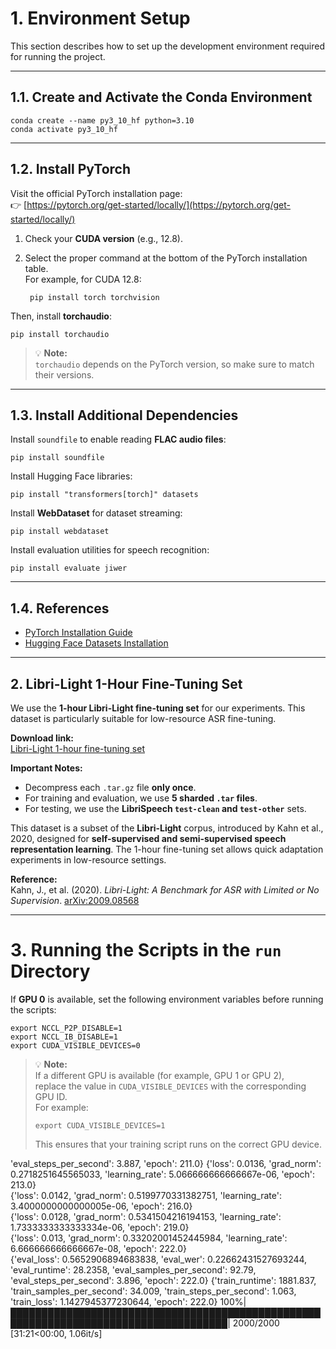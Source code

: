 # 1. Environment Setup

This section describes how to set up the development environment required for running the project.

---

## 1.1. Create and Activate the Conda Environment

    conda create --name py3_10_hf python=3.10
    conda activate py3_10_hf

---

## 1.2. Install PyTorch

Visit the official PyTorch installation page:  
👉 [https://pytorch.org/get-started/locally/](https://pytorch.org/get-started/locally/)

1. Check your **CUDA version** (e.g., 12.8).  
2. Select the proper command at the bottom of the PyTorch installation table.  
   For example, for CUDA 12.8:

        pip install torch torchvision

Then, install **torchaudio**:

    pip install torchaudio

> 💡 **Note:**  
> `torchaudio` depends on the PyTorch version, so make sure to match their versions.

---

## 1.3. Install Additional Dependencies

Install `soundfile` to enable reading **FLAC audio files**:

    pip install soundfile

Install Hugging Face libraries:

    pip install "transformers[torch]" datasets

Install **WebDataset** for dataset streaming:

    pip install webdataset

Install evaluation utilities for speech recognition:

    pip install evaluate jiwer

---

## 1.4. References

- [PyTorch Installation Guide](https://pytorch.org/get-started/locally/)  
- [Hugging Face Datasets Installation](https://huggingface.co/docs/datasets/installation)


---

## 2. Libri-Light 1-Hour Fine-Tuning Set

We use the **1-hour Libri-Light fine-tuning set** for our experiments. This dataset is particularly suitable for low-resource ASR fine-tuning.

**Download link:**  
[Libri-Light 1-hour fine-tuning set](https://drive.google.com/drive/folders/1izfwIUAreziLLpLUCAl7_zh10LzxxIKg?usp=drive_link)

**Important Notes:**

- Decompress each `.tar.gz` file **only once**.
- For training and evaluation, we use **5 sharded `.tar` files**.
- For testing, we use the **LibriSpeech `test-clean` and `test-other`** sets.

This dataset is a subset of the **Libri-Light** corpus, introduced by Kahn et al., 2020, designed for **self-supervised and semi-supervised speech representation learning**. The 1-hour fine-tuning set allows quick adaptation experiments in low-resource settings.

**Reference:**  
Kahn, J., et al. (2020). *Libri-Light: A Benchmark for ASR with Limited or No Supervision*. [arXiv:2009.08568](https://arxiv.org/abs/2009.08568)

---

# 3. Running the Scripts in the `run` Directory

If **GPU 0** is available, set the following environment variables before running the scripts:

    export NCCL_P2P_DISABLE=1
    export NCCL_IB_DISABLE=1
    export CUDA_VISIBLE_DEVICES=0

> 💡 **Note:**  
> If a different GPU is available (for example, GPU 1 or GPU 2),  
> replace the value in `CUDA_VISIBLE_DEVICES` with the corresponding GPU ID.  
> For example:
>
>     export CUDA_VISIBLE_DEVICES=1
>
> This ensures that your training script runs on the correct GPU device.



 'eval_steps_per_second': 3.887, 'epoch': 211.0}
{'loss': 0.0136, 'grad_norm': 0.2718251645565033, 'learning_rate': 5.066666666666667e-06, 'epoch': 213.0}                     
{'loss': 0.0142, 'grad_norm': 0.5199770331382751, 'learning_rate': 3.4000000000000005e-06, 'epoch': 216.0}                    
{'loss': 0.0128, 'grad_norm': 0.5341504216194153, 'learning_rate': 1.7333333333333334e-06, 'epoch': 219.0}                    
{'loss': 0.013, 'grad_norm': 0.33202001452445984, 'learning_rate': 6.666666666666667e-08, 'epoch': 222.0}                     
{'eval_loss': 0.5652906894683838, 'eval_wer': 0.22662431527693244, 'eval_runtime': 28.2358, 'eval_samples_per_second': 92.79, 'eval_steps_per_second': 3.896, 'epoch': 222.0}
{'train_runtime': 1881.837, 'train_samples_per_second': 34.009, 'train_steps_per_second': 1.063, 'train_loss': 1.1427945377230644, 'epoch': 222.0}
100%|█████████████████████████████████████████████████████████████████████████████████████| 2000/2000 [31:21<00:00,  1.06it/s]
